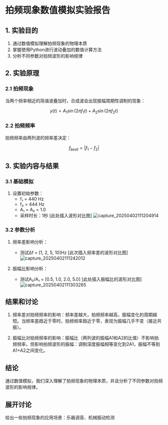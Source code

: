 # 拍频现象数值模拟实验报告

## 1. 实验目的
1. 通过数值模拟理解拍频现象的物理本质
2. 掌握使用Python进行波动叠加的数值计算方法
3. 分析不同参数对拍频波形的影响规律

## 2. 实验原理
### 2.1 拍频现象
当两个频率相近的简谐波叠加时，合成波会出现振幅周期性调制的现象：

$$
y(t) = A_1\sin(2\pi f_1 t) + A_2\sin(2\pi f_2 t)
$$

### 2.2 拍频频率
拍频频率由两列波的频率差决定：

$$
f_{beat} = |f_1 - f_2|
$$


## 3. 实验内容与结果

### 3.1 基础模拟
1. 设置初始参数：
   - f₁ = 440 Hz
   - f₂ = 444 Hz 
   - A₁ = A₂ = 1.0
   - 采样时长：1秒
[此处插入波形对比图]
![capture_20250402111204914](https://github.com/user-attachments/assets/e55ea516-a264-4f4a-ad1b-1034d8c9dbda)

### 3.2 参数分析
1. 频率差影响分析：
   
   - 测试Δf = [1, 2, 5, 10]Hz
[此次插入频率差的波形对比图]
![capture_20250402111242012](https://github.com/user-attachments/assets/28552634-9984-47d4-b3cb-baa4c3139ec0)

2. 振幅比影响分析：
   
   - 测试A₂/A₁ = [0.5, 1.0, 2.0, 5.0]
[此处插入振幅比的波形对比图]
![capture_20250402111303265](https://github.com/user-attachments/assets/96493473-92e1-4e84-ba62-25c5e6120579)

## 结果和讨论
1. 频率差对拍频频率的影响：频率差越大，拍频频率越高，振幅变化的周期越短。当频率差趋近于零时，拍频频率趋近于零，表现为振幅几乎不变（接近共振）。
  
2. 振幅比对拍频频率的影响：振幅比（两列波的振幅A1和A2的比值）不影响拍频频率，但影响拍频波形的振幅：调制深度振幅相等变化到2A1，振幅不等到A1+A2之间变化。




  
## 结论
通过数值模拟，我们深入理解了拍频现象的物理本质，并且分析了不同参数对拍频波形的影响规律。

## 展开讨论
给出一些拍频现象的应用场景：乐器调音、机械振动检测
